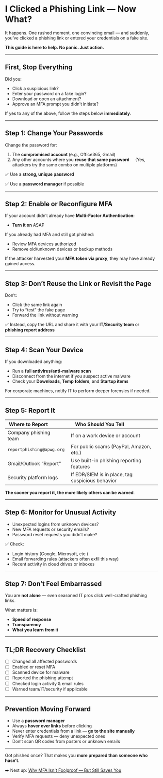 # I Clicked a Phishing Link — Now What?

It happens. One rushed moment, one convincing email — and suddenly, you’ve clicked a phishing link or entered your credentials on a fake site.

**This guide is here to help. No panic. Just action.**

---

## First, Stop Everything

Did you:
- Click a suspicious link?
- Enter your password on a fake login?
- Download or open an attachment?
- Approve an MFA prompt you didn’t initiate?

If yes to any of the above, follow the steps below **immediately**.

---

## Step 1: Change Your Passwords

Change the password for:
1. The **compromised account** (e.g., Office365, Gmail)
2. Any other accounts where you **reuse that same password** 
   (Yes, attackers try the same combo on multiple platforms)

✅ Use a **strong, unique password** 

✅ Use a **password manager** if possible

---

## Step 2: Enable or Reconfigure MFA

If your account didn’t already have **Multi-Factor Authentication**:
- **Turn it on** ASAP

If you already had MFA and still got phished:
- Review MFA devices authorized
- Remove old/unknown devices or backup methods

If the attacker harvested your **MFA token via proxy**, they may have already gained access.

---

## Step 3: Don’t Reuse the Link or Revisit the Page

Don’t:
- Click the same link again
- Try to “test” the fake page
- Forward the link without warning

✅ Instead, copy the URL and share it with your **IT/Security team** or **phishing report address**

---

## Step 4: Scan Your Device

If you downloaded anything:
- Run a **full antivirus/anti-malware scan**
- Disconnect from the internet if you suspect active malware
- Check your **Downloads**, **Temp folders**, and **Startup items**

For corporate machines, notify IT to perform deeper forensics if needed.

---

## Step 5: Report It

| Where to Report              | Who Should You Tell                      |
|-----------------------------|-------------------------------------------|
| Company phishing team    | If on a work device or account           |
| `reportphishing@apwg.org` | For public scams (PayPal, Amazon, etc.) |
| Gmail/Outlook “Report”   | Use built-in phishing reporting features |
| Security platform logs  | If EDR/SIEM is in place, tag suspicious behavior |

**The sooner you report it, the more likely others can be warned**.

---

## Step 6: Monitor for Unusual Activity

- Unexpected logins from unknown devices?
- New MFA requests or security emails?
- Password reset requests you didn’t make?

✅ Check:
- Login history (Google, Microsoft, etc.)
- Email forwarding rules (attackers often exfil this way)
- Recent activity in cloud drives or inboxes

---

## Step 7: Don’t Feel Embarrassed

You are **not alone** — even seasoned IT pros click well-crafted phishing links.

What matters is:
- **Speed of response**
- **Transparency**
- **What you learn from it**

---

## TL;DR Recovery Checklist

- [ ] Changed all affected passwords 
- [ ] Enabled or reset MFA 
- [ ] Scanned device for malware 
- [ ] Reported the phishing attempt 
- [ ] Checked login activity & email rules 
- [ ] Warned team/IT/security if applicable 

---

## Prevention Moving Forward

- Use a **password manager** 
- Always **hover over links** before clicking 
- Never enter credentials from a link — **go to the site manually** 
- Verify MFA requests — deny unexpected ones 
- Don’t scan QR codes from posters or unknown emails

---

Got phished once? That makes you **more prepared than someone who hasn’t**.

➡️ Next up: [Why MFA Isn't Foolproof — But Still Saves You](./why_mfa_matters.md)
